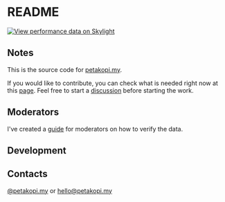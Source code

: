 # README

[![View performance data on Skylight](https://badges.skylight.io/typical/PLhsfZX5VaN3.svg?token=SEtrrK0LQlsgB9CP-lMwKPXY53ZM-CyAOML5DRWRb-g)](https://www.skylight.io/app/applications/PLhsfZX5VaN3)

## Notes

This is the source code for [petakopi.my](https://petakopi.my).

If you would like to contribute, you can check what is needed right now at this
[page](https://amree.notion.site/TODO-ad7ef3788bfe47f5b10e88b7b55260a3). Feel
free to start a
[discussion](https://github.com/amree/petakopi/discussions) before starting the
work.

## Moderators

I've created a
[guide](https://amree.notion.site/Moderator-Guide-bb65c644fea5489aaaf1347477018ec9)
for moderators on how to verify the data.

## Development

## Contacts

[@petakopi.my](https://www.instagram.com/petakopi.my/) or
[hello@petakopi.my](mailto:hello@petakopi.my)
